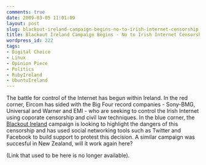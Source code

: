 ```yaml
---
comments: true
date: 2009-03-05 11:01:09
layout: post
slug: blackout-ireland-campaign-begins-no-to-irish-internet-censorship
title: Blackout Ireland Campaign Begins - No to Irish Internet Censorship
wordpress_id: 222
tags:
- Digital Choice
- Linux
- Opinion Piece
- Politics
- RubyIreland
- UbuntuIreland
---
```


The battle for control of the Internet has begun within Ireland. In the red corner, Eircom has sided with the Big Four record companies - Sony-BMG, Universal and Warner and EMI - who are seeking to control the Irish Internet using coporate censorship and civil law techniques. In the blue corner, the [Blackout Ireland](http://www.blackoutireland.com) campaign is looking to highlight the dangers of this censorship and has used social networking tools such as Twitter and Facebook to build support to protest this decision. A similar campaign was succesful in New Zealand, will it work again here?

(Link that used to be here is no longer available).